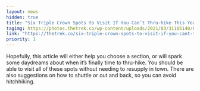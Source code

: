 ```yaml
---
layout: news
hidden: true
title: "Six Triple Crown Spots to Visit If You Can’t Thru-hike This Year"
tagimg: https://photos.thetrek.co/wp-content/uploads/2021/03/31105140/6-Triple-Crown-Spots-to-Visit-if-You-Cant-Thru-Hike-This-Year-Featured-Image.jpg
link: "https://thetrek.co/six-triple-crown-spots-to-visit-if-you-cant-thru-hike-this-year"
priority: 1
---
```


Hopefully, this article will either help you choose a section, or will spark some daydreams about when it’s finally time to thru-hike. You should be able to visit all of these spots without needing to resupply in town. There are also suggestions on how to shuttle or out and back, so you can avoid hitchhiking.


